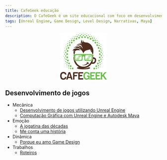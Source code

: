 ```yaml
---
title: CafeGeek educação
description: O CafeGeek é um site educacional com foco em desenvolvimento de jogos digitais e as disciplinas que orbitam este fantástico mundo.
tags: [Unreal Engine, Game Design, Level Design, Narrativas, Maya]
---
```


<p align="center">
<img align="center" src="imagens/cafegeek_small.png">
</p>

## Desenvolvimento de jogos
- Mecânica
  - [Desenvolvimento de jogos utilizando Unreal Engine ](unreal_engine/index.html)    
  - [Computação Gráfica com Unreal Engine e Autodesk Maya](ue4_computacao_grafica/index.html)   
- Emoção  
  - [A jogatina das décadas](a_jogatina_das_decadas/index.html)     
  - [Me conta uma história](me_conte_uma_historia/index.html)   
- Dinâmica  
  - [Porque eu amo Game Design](porque_eu_amo_game_design/index.html)   
- Trabalhos
  - [Roteiros](roteiros/index.html)
